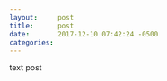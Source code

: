 ```yaml
---
layout:     post
title:      post
date:       2017-12-10 07:42:24 -0500
categories: 
---
```


text post
